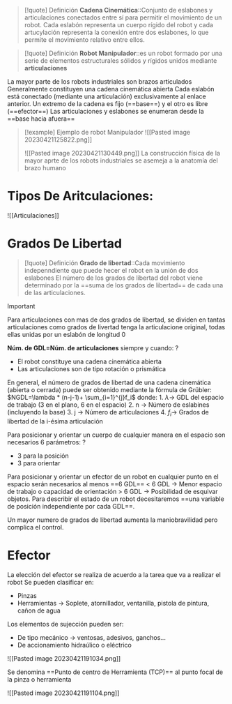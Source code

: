 > [!quote] Definición
> **Cadena Cinemática**::Conjunto de eslabones y articulaciones conectados entre sí para permitir el movimiento de un robot. Cada eslabón representa un cuerpo rígido del robot y cada artucylación representa la conexión entre dos eslabones, lo que permite el movimiento relativo entre ellos.

> [!quote] Definición
> **Robot Manipulador**::es un robot formado por una serie de elementos estructurales sólidos y rígidos unidos mediante **articulaciones**

La mayor parte de los robots industriales son brazos articulados
Generalmente constituyen una cadena cinemática abierta
	Cada eslabón está conectado (mediante una articulación) exclusivamente al enlace anterior.
	Un extremo de la cadena es fijo (==base==) y el otro es libre (==efector==)
Las articulaciones y eslabones se enumeran desde la ==base hacia afuera==
<!--SR:!2023-05-09,1,210!2023-05-09,1,210!2023-05-09,1,220-->

> [!example] Ejemplo de robot Manipulador
> ![[Pasted image 20230421125822.png]]
> 
> 
> ![[Pasted image 20230421130449.png]]
La construcción física de la mayor aprte de los robots industriales se asemeja a la anatomía del brazo humano
# Tipos De Aritculaciones:
![[Articulaciones]]
# Grados De Libertad
> [!quote] Definición
> **Grado de libertad**::Cada movimiento indepenndiente que puede hecer el robot en la unión de dos eslabones
El número de los grados de libertad del robot viene determinado por la ==suma de los grados de libertad== de cada una de las articulaciones.
<!--SR:!2023-05-11,3,250-->

> [!important]
> Para articulaciones con mas de dos grados de libertad, se dividen en tantas articulaciones como grados de livertad tenga la articulacione original, todas ellas unidas por un eslabón de longitud 0

**Núm. de GDL=Núm. de articulaciones** siempre y cuando:
?
- El robot constituye una cadena cinemática abierta
- Las articulaciones son de tipo rotación o prismática
<!--SR:!2023-05-10,3,250-->

En general, el número de grados de libertad de una cadena cinemática (abierta o cerrada) puede ser obtenido mediante la fórmula de Grübler: $NGDL=\lambda * (n-j-1)+ \sum_{i=1}^{j}f_i$ donde:
	1. $\lambda \rightarrow$ GDL del espacio de trabajo (3 en el plano, 6 en el espacio)
	2. n $\rightarrow$ Número de eslabines (incluyendo la base)
	3. j $\rightarrow$ Número de articulaciones
	4. $f_i \rightarrow$ Grados de libertad de la i-ésima articulación

Para posicionar y orientar un cuerpo de cualquier manera en el espacio son necesarios 6 parámetros:
?
- 3 para la posición
- 3 para orientar
<!--SR:!2023-05-10,2,230-->

Para posicionar y orientar un efector de un robot en cualquier punto en el espacio serán necesarios al menos ==6 GDL== 
	< 6 GDL $\rightarrow$ Menor espacio de trabajo o capacidad de orientación
	> 6 GDL $\rightarrow$ Posibilidad de esquivar objetos.
Para describir el estado de un robot decesitaremos ==una variable de posición independiente por cada GDL==.
<!--SR:!2023-05-09,1,210!2023-05-10,3,250-->

Un mayor numero de grados de libertad aumenta la maniobravilidad pero complica el control.

# Efector
La elección del efector se realiza de acuerdo a la tarea que va a realizar el robot
Se pueden clasificar en:
- Pinzas
- Herramientas $\rightarrow$ Soplete, atornillador, ventanilla, pistola de pintura, cañon de agua

Los elementos de sujección pueden ser:
- De tipo mecánico $\rightarrow$ ventosas, adesivos, ganchos...
- De accionamiento hidraúlico o eléctrico

![[Pasted image 20230421191034.png]]

Se denomina ==Punto de centro de Herramienta (TCP)== al punto focal de la pinza o herramienta
<!--SR:!2023-05-09,1,210-->

![[Pasted image 20230421191104.png]]
